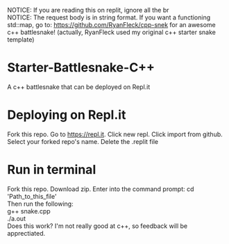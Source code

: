 NOTICE: If you are reading this on replit, ignore all the br
<br>
NOTICE: The request body is in string format. If you want a functioning std::map, go to: https://github.com/RyanFleck/cpp-snek for an awesome c++ battlesnake! (actually, RyanFleck used my original c++ starter snake template)

# Starter-Battlesnake-C++
A c++ battlesnake that can be deployed on Repl.it

# Deploying on Repl.it
 Fork this repo.
 Go to https://repl.it.
 Click new repl.
 Click import from github.
 Select your forked repo's name.
 Delete the .replit file

# Run in terminal
 Fork this repo.
 Download zip.
 Enter into the command prompt: cd 'Path_to_this_file'
 <br>
 Then run the following:
 <br>
 g++ snake.cpp
 <br>
 ./a.out
 <br>
 Does this work? I'm not really good at c++, so feedback will be apprectiated.
